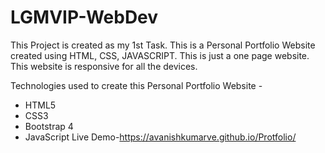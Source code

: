 # LGMVIP-WebDev
  This Project is created as my 1st Task.
 This is a Personal Portfolio Website created using HTML, CSS, JAVASCRIPT. This is just a one page website. This website is responsive for all the devices.
 
 Technologies used to create this Personal Portfolio Website -
  - HTML5
  - CSS3
  - Bootstrap 4
  - JavaScript
Live Demo-https://avanishkumarve.github.io/Protfolio/
